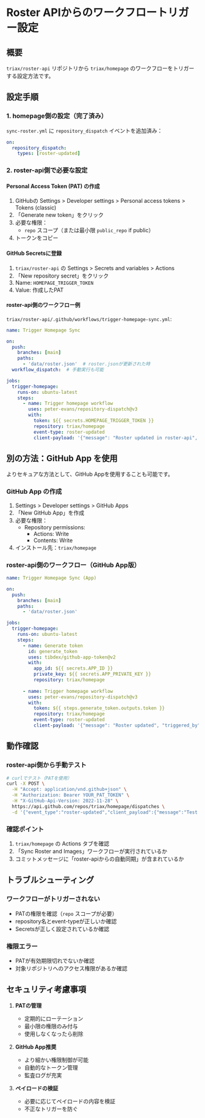 # Roster APIからのワークフロートリガー設定

## 概要
`triax/roster-api` リポジトリから `triax/homepage` のワークフローをトリガーする設定方法です。

## 設定手順

### 1. homepage側の設定（完了済み）
`sync-roster.yml` に `repository_dispatch` イベントを追加済み：
```yaml
on:
  repository_dispatch:
    types: [roster-updated]
```

### 2. roster-api側で必要な設定

#### Personal Access Token (PAT) の作成
1. GitHubの Settings > Developer settings > Personal access tokens > Tokens (classic)
2. 「Generate new token」をクリック
3. 必要な権限：
   - `repo` スコープ（または最小限 `public_repo` if public）
4. トークンをコピー

#### GitHub Secretsに登録
1. `triax/roster-api` の Settings > Secrets and variables > Actions
2. 「New repository secret」をクリック
3. Name: `HOMEPAGE_TRIGGER_TOKEN`
4. Value: 作成したPAT

#### roster-api側のワークフロー例

`triax/roster-api/.github/workflows/trigger-homepage-sync.yml`:

```yaml
name: Trigger Homepage Sync

on:
  push:
    branches: [main]
    paths:
      - 'data/roster.json'  # roster.jsonが更新された時
  workflow_dispatch:  # 手動実行も可能

jobs:
  trigger-homepage:
    runs-on: ubuntu-latest
    steps:
      - name: Trigger homepage workflow
        uses: peter-evans/repository-dispatch@v3
        with:
          token: ${{ secrets.HOMEPAGE_TRIGGER_TOKEN }}
          repository: triax/homepage
          event-type: roster-updated
          client-payload: '{"message": "Roster updated in roster-api", "triggered_by": "${{ github.actor }}"}'
```

## 別の方法：GitHub App を使用

よりセキュアな方法として、GitHub Appを使用することも可能です。

### GitHub App の作成
1. Settings > Developer settings > GitHub Apps
2. 「New GitHub App」を作成
3. 必要な権限：
   - Repository permissions:
     - Actions: Write
     - Contents: Write
4. インストール先：`triax/homepage`

### roster-api側のワークフロー（GitHub App版）

```yaml
name: Trigger Homepage Sync (App)

on:
  push:
    branches: [main]
    paths:
      - 'data/roster.json'

jobs:
  trigger-homepage:
    runs-on: ubuntu-latest
    steps:
      - name: Generate token
        id: generate_token
        uses: tibdex/github-app-token@v2
        with:
          app_id: ${{ secrets.APP_ID }}
          private_key: ${{ secrets.APP_PRIVATE_KEY }}
          repository: triax/homepage
      
      - name: Trigger homepage workflow
        uses: peter-evans/repository-dispatch@v3
        with:
          token: ${{ steps.generate_token.outputs.token }}
          repository: triax/homepage
          event-type: roster-updated
          client-payload: '{"message": "Roster updated", "triggered_by": "${{ github.actor }}"}'
```

## 動作確認

### roster-api側から手動テスト
```bash
# curlでテスト（PATを使用）
curl -X POST \
  -H "Accept: application/vnd.github+json" \
  -H "Authorization: Bearer YOUR_PAT_TOKEN" \
  -H "X-GitHub-Api-Version: 2022-11-28" \
  https://api.github.com/repos/triax/homepage/dispatches \
  -d '{"event_type":"roster-updated","client_payload":{"message":"Test trigger"}}'
```

### 確認ポイント
1. `triax/homepage` の Actions タブを確認
2. 「Sync Roster and Images」ワークフローが実行されているか
3. コミットメッセージに「roster-apiからの自動同期」が含まれているか

## トラブルシューティング

### ワークフローがトリガーされない
- PATの権限を確認（`repo` スコープが必要）
- repository名とevent-typeが正しいか確認
- Secretsが正しく設定されているか確認

### 権限エラー
- PATが有効期限切れでないか確認
- 対象リポジトリへのアクセス権限があるか確認

## セキュリティ考慮事項

1. **PATの管理**
   - 定期的にローテーション
   - 最小限の権限のみ付与
   - 使用しなくなったら削除

2. **GitHub App推奨**
   - より細かい権限制御が可能
   - 自動的なトークン管理
   - 監査ログが充実

3. **ペイロードの検証**
   - 必要に応じてペイロードの内容を検証
   - 不正なトリガーを防ぐ